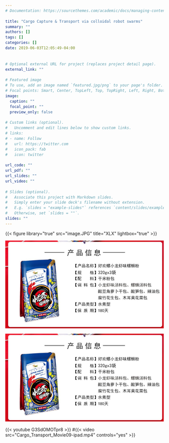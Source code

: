 ```yaml
---
# Documentation: https://sourcethemes.com/academic/docs/managing-content/

title: "Cargo Capture & Transport via colloidal robot swarms"
summary: ""
authors: []
tags: []
categories: []
date: 2019-06-03T12:05:49-04:00


# Optional external URL for project (replaces project detail page).
external_link: ""

# Featured image
# To use, add an image named `featured.jpg/png` to your page's folder.
# Focal points: Smart, Center, TopLeft, Top, TopRight, Left, Right, BottomLeft, Bottom, BottomRight.
image:
  caption: ""
  focal_point: ""
  preview_only: false

# Custom links (optional).
#   Uncomment and edit lines below to show custom links.
# links:
# - name: Follow
#   url: https://twitter.com
#   icon_pack: fab
#   icon: twitter

url_code: ""
url_pdf: ""
url_slides: ""
url_video: ""

# Slides (optional).
#   Associate this project with Markdown slides.
#   Simply enter your slide deck's filename without extension.
#   E.g. `slides = "example-slides"` references `content/slides/example-slides.md`.
#   Otherwise, set `slides = ""`.
slides: ""
---
```

{{< figure library="true" src="image.JPG" title="XLX" lightbox="true" >}}

![where is the image](/img/image.JPG)

![where is the image 2](/static/img/image.JPG)

{{< youtube G3SdOMOTpr8 >}}
#{{< video src="Cargo_Transport_Movie09-ipad.mp4" controls="yes" >}}
